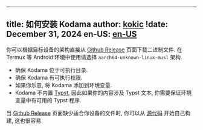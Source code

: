 
---
title: 如何安装 Kodama
author: [kokic](/kokic.md)
!date: December 31, 2024
en-US: [en-US](/tutorials/install-en-US.md)
---

你可以根据目标设备的架构直接从 [Github Release](https://github.com/kokic/kodama/releases) 页面下载二进制文件. 
在 Termux 等 Android 环境中使用请选择 `aarch64-unknown-linux-musl` 架构. 

- 确保 Kodama 位于可执行目录. 
- 确保 Kodama 有可执行权限. 
- 如果你乐意, 将 Kodama 添加到环境变量. 
- Kodama 不内置 [Typst](https://github.com/typst/typst), 因此如果你的内容涉及 Typst 文本, 你需要保证环境变量中有可用的 Typst 程序. 

当 [Github Release](https://github.com/kokic/kodama/releases) 页面缺少适合你设备的文件时, 你可以从 [源代码](https://github.com/kokic/kodama) 开始自己构建, 这也很容易. 
